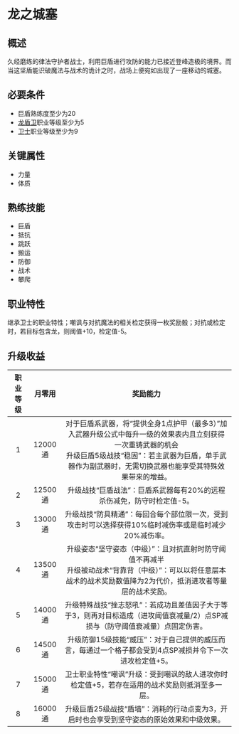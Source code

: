 # 龙之城塞

## 概述

久经磨练的律法守护者战士，利用巨盾进行攻防的能力已接近登峰造极的境界。而当这坚盾能识破魔法与战术的诡计之时，战场上便宛如出现了一座移动的城塞。

## 必要条件

* 巨盾熟练度至少为20
* <a href="../dragon_shielder" target="_blank">龙盾卫</a>职业等级至少为5
* <a href="../../../basicJob/Guard" target="_blank">卫士</a>职业等级至少为9

## 关键属性

* 力量
* 体质

## 熟练技能

* 巨盾
* 抵抗
* 跳跃
* 搬运
* 防御
* 战术
* 攀爬
  
## 职业特性

继承卫士的职业特性；嘲讽与对抗魔法的相关检定获得一枚奖励骰；对抗或检定时，若目标包含龙，则阈值+10，检定值-5。

## 升级收益

职业等级|月零用|奖励能力
:--:|:--:|:--:
1|12000通|对于巨盾系武器，将“提供全身1点护甲（最多3）”加入武器升级公式中每升一级的效果表内且立刻获得一次重铸武器的机会<br>升级巨盾5级战技“稳固”：若主武器为巨盾，单手武器作为副武器时，无需切换武器也能享受其特殊效果带来的增益。
2|12500通|升级战技“巨盾战法”：巨盾系武器每有20%的远程杀伤减免，防守时检定值-5。
3|13000通|升级战技“防具精通”：每回合每个部位限一次，受到攻击时可以选择获得10%临时减伤率或是临时减少20%减伤率。
4|13500通|升级姿态“坚守姿态（中级）”：且对抗直射时防守阈值不再减半<br>升级被动战术“背靠背（中级）”：可以以将任意层本战术的战术奖励数值降为2为代价，抵消进攻者等量层的战术奖励。
5|14000通|升级特殊战技“挫志怒吼”：若成功且差值因子大于等于3，则再对目标造成（进攻阈值衰减量/2）点SP减损与（防守阈值衰减量）点固定伤害。
6|14500通|升级防御15级技能“威压”：对于自己提供的威压而言，每通过一个格子都会受到4点SP减损并令下一次进攻检定值+5。
7|15000通|卫士职业特性“嘲讽”升级：受到嘲讽的敌人进攻你时检定值+5，若存在适用的战术奖励则抵消至多一层。
8|16000通|升级巨盾25级战技“盾墙”：消耗的行动点变为3，开启时也会享受到坚守姿态的原始效果和中级效果。